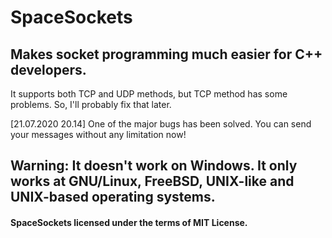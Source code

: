 # SpaceSockets
## Makes socket programming much easier for C++ developers.

It supports both TCP and UDP methods, but TCP method has some problems. So, I'll probably fix that later.

[21.07.2020 20.14] One of the major bugs has been solved. You can send your messages without any limitation now!

## Warning: It doesn't work on Windows. It only works at GNU/Linux, FreeBSD, UNIX-like and UNIX-based operating systems.
#### SpaceSockets licensed under the terms of MIT License.

